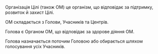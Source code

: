 <subject>Організація Цілі</subject> (також <subject>ОМ</subject>) це організм, що відповідає за
підтримку, розвиток й
захист <subject>Цілі</subject>.

<subject>ОМ</subject> складається з <subject>Голови</subject>, <subject>Учасників</subject> та <subject>
Центрів</subject>.

<subject>Голова</subject> є <subject>Органом</subject> <subject>ОМ</subject>, що відповідає за здорове діяння <subject>
ОМ</subject>.

<subject>Голова</subject> назначається поточим <subject>Головою</subject> або обирається шляхом
голосування усіх <subject>Учасників</subject>.
